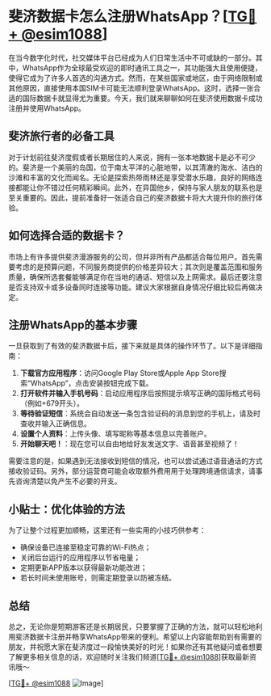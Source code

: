 # 斐济数据卡怎么注册WhatsApp？[[TG💪+ @esim1088](https://t.me/s/esim1088)]

在当今数字化时代，社交媒体平台已经成为人们日常生活中不可或缺的一部分。其中，WhatsApp作为全球最受欢迎的即时通讯工具之一，其功能强大且使用便捷，使得它成为了许多人首选的沟通方式。然而，在某些国家或地区，由于网络限制或其他原因，直接使用本国SIM卡可能无法顺利登录WhatsApp。这时，选择一张合适的国际数据卡就显得尤为重要。今天，我们就来聊聊如何在斐济使用数据卡成功注册并使用WhatsApp。

## 斐济旅行者的必备工具

对于计划前往斐济度假或者长期居住的人来说，拥有一张本地数据卡是必不可少的。斐济是一个美丽的岛国，位于南太平洋的心脏地带，以其清澈的海水、洁白的沙滩和丰富的文化而闻名。无论是探索热带雨林还是享受潜水乐趣，良好的网络连接都能让你不错过任何精彩瞬间。此外，在异国他乡，保持与家人朋友的联系也是至关重要的。因此，提前准备好一张适合自己的斐济数据卡将大大提升你的旅行体验。

## 如何选择合适的数据卡？

市场上有许多提供斐济漫游服务的公司，但并非所有产品都适合每位用户。首先需要考虑的是预算问题，不同服务商提供的价格差异较大；其次则是覆盖范围和服务质量，确保所选套餐能够满足你在当地的通话、短信以及上网需求。最后还要注意是否支持双卡或多设备同时连接等功能。建议大家根据自身情况仔细比较后再做决定。

## 注册WhatsApp的基本步骤

一旦获取到了有效的斐济数据卡后，接下来就是具体的操作环节了。以下是详细指南：

1. **下载官方应用程序**：访问Google Play Store或Apple App Store搜索“WhatsApp”，点击安装按钮完成下载。
2. **打开软件并输入手机号码**：启动应用程序后按照提示填写正确的国际格式号码（例如+679开头）。
3. **等待验证短信**：系统会自动发送一条包含验证码的消息到您的手机上，请及时查收并输入正确信息。
4. **设置个人资料**：上传头像、填写昵称等基本信息以完善账户。
5. **开始聊天吧！**：现在您可以自由地给好友发送文字、语音甚至视频了！

需要注意的是，如果遇到无法接收到短信的情况，也可以尝试通过语音通话的方式接收验证码。另外，部分运营商可能会收取额外费用用于处理跨境通信请求，请事先咨询清楚以免产生不必要的开支。

## 小贴士：优化体验的方法

为了让整个过程更加顺畅，这里还有一些实用的小技巧供参考：
- 确保设备已连接至稳定可靠的Wi-Fi热点；
- 关闭后台运行的应用程序以节省电量；
- 定期更新APP版本以获得最新功能改进；
- 若长时间未使用账号，则需定期登录以防被冻结。

## 总结

总之，无论你是短期游客还是长期居民，只要掌握了正确的方法，就可以轻松地利用斐济数据卡注册并畅享WhatsApp带来的便利。希望以上内容能帮助到有需要的朋友，并祝愿大家在斐济度过一段愉快美好的时光！如果你还有其他疑问或者想要了解更多相关信息的话，欢迎随时关注我们频道[[TG💪+ @esim1088](https://t.me/s/esim1088)]获取最新资讯哦～

[[TG💪+ @esim1088](https://t.me/s/esim1088) ![Image](https://i.postimg.cc/4NQfJmqS/Snipaste-2025-05-13-00-14-12.png)]